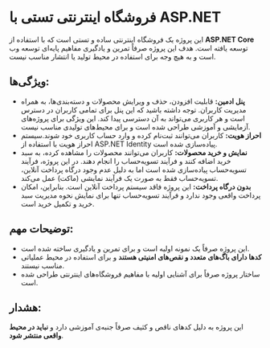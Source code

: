 
# فروشگاه اینترنتی تستی با ASP.NET

این پروژه یک فروشگاه اینترنتی ساده و تستی است که با استفاده از **ASP.NET Core** توسعه یافته است. هدف این پروژه صرفاً تمرین و یادگیری مفاهیم پایه‌ای توسعه وب است و به هیچ وجه برای استفاده در محیط تولید یا انتشار مناسب نیست.

## ویژگی‌ها:
- **پنل ادمین:** قابلیت افزودن، حذف و ویرایش محصولات و دسته‌بندی‌ها، به همراه مدیریت کاربران. توجه داشته باشید که این پنل برای تمامی کاربران در دسترس است و هر کاربری می‌تواند به آن دسترسی پیدا کند. این ویژگی برای پروژه‌های آزمایشی و آموزشی طراحی شده است و برای محیط‌های تولیدی مناسب نیست.
- **احراز هویت:** کاربران می‌توانند ثبت‌نام کرده و وارد حساب کاربری خود شوند.سیستم احراز هویت با استفاده از ASP.NET Identity پیاده‌سازی شده است.
- **نمایش و خرید محصولات:** کاربران می‌توانند محصولات را مشاهده کرده، به سبد خرید اضافه کنند و فرآیند تسویه‌حساب را انجام دهند. در این پروژه، فرآیند تسویه‌حساب پیاده‌سازی شده است اما به دلیل عدم وجود درگاه پرداخت آنلاین، تسویه‌حساب فقط به صورت یک فرآیند نمایشی (ماکت) عمل می‌کند.
- **بدون درگاه پرداخت:** این پروژه فاقد سیستم پرداخت آنلاین است.  بنابراین، امکان پرداخت واقعی وجود ندارد و فرآیند تسویه‌حساب تنها برای نمایش نحوه مدیریت سبد خرید و تکمیل خرید است.


## توضیحات مهم:
- این پروژه صرفاً یک نمونه اولیه است و برای تمرین و یادگیری ساخته شده است.
- **کدها دارای باگ‌های متعدد و نقص‌های امنیتی هستند** و برای استفاده در محیط عملیاتی مناسب نیستند.
- ساختار پروژه صرفاً برای آشنایی اولیه با مفاهیم فروشگاه‌های اینترنتی طراحی شده است.

## هشدار:
این پروژه به دلیل کدهای ناقص و کثیف صرفاً جنبه‌ی آموزشی دارد و **نباید در محیط واقعی منتشر شود**.
